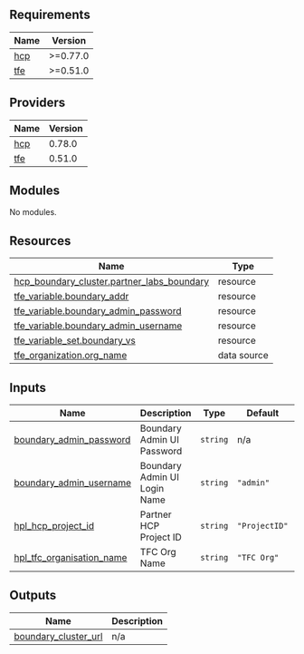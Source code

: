 ## Requirements

| Name | Version |
|------|---------|
| <a name="requirement_hcp"></a> [hcp](#requirement\_hcp) | >=0.77.0 |
| <a name="requirement_tfe"></a> [tfe](#requirement\_tfe) | >=0.51.0 |

## Providers

| Name | Version |
|------|---------|
| <a name="provider_hcp"></a> [hcp](#provider\_hcp) | 0.78.0 |
| <a name="provider_tfe"></a> [tfe](#provider\_tfe) | 0.51.0 |

## Modules

No modules.

## Resources

| Name | Type |
|------|------|
| [hcp_boundary_cluster.partner_labs_boundary](https://registry.terraform.io/providers/hashicorp/hcp/latest/docs/resources/boundary_cluster) | resource |
| [tfe_variable.boundary_addr](https://registry.terraform.io/providers/hashicorp/tfe/latest/docs/resources/variable) | resource |
| [tfe_variable.boundary_admin_password](https://registry.terraform.io/providers/hashicorp/tfe/latest/docs/resources/variable) | resource |
| [tfe_variable.boundary_admin_username](https://registry.terraform.io/providers/hashicorp/tfe/latest/docs/resources/variable) | resource |
| [tfe_variable_set.boundary_vs](https://registry.terraform.io/providers/hashicorp/tfe/latest/docs/resources/variable_set) | resource |
| [tfe_organization.org_name](https://registry.terraform.io/providers/hashicorp/tfe/latest/docs/data-sources/organization) | data source |

## Inputs

| Name | Description | Type | Default | Required |
|------|-------------|------|---------|:--------:|
| <a name="input_boundary_admin_password"></a> [boundary\_admin\_password](#input\_boundary\_admin\_password) | Boundary Admin UI Password | `string` | n/a | yes |
| <a name="input_boundary_admin_username"></a> [boundary\_admin\_username](#input\_boundary\_admin\_username) | Boundary Admin UI Login Name | `string` | `"admin"` | no |
| <a name="input_hpl_hcp_project_id"></a> [hpl\_hcp\_project\_id](#input\_hpl\_hcp\_project\_id) | Partner HCP Project ID | `string` | `"ProjectID"` | no |
| <a name="input_hpl_tfc_organisation_name"></a> [hpl\_tfc\_organisation\_name](#input\_hpl\_tfc\_organisation\_name) | TFC Org Name | `string` | `"TFC Org"` | no |

## Outputs

| Name | Description |
|------|-------------|
| <a name="output_boundary_cluster_url"></a> [boundary\_cluster\_url](#output\_boundary\_cluster\_url) | n/a |
